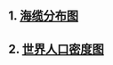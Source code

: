 

## 1. [海缆分布图](https://www.submarinecablemap.com/)

## 2. [世界人口密度图](https://www.indexmundi.com/map/?v=21000&l=zh)
